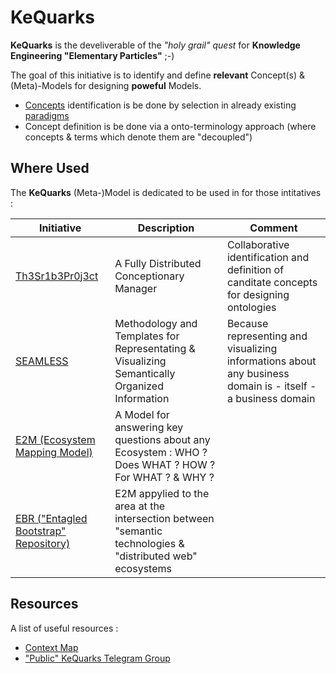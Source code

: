 
KeQuarks
==

__KeQuarks__ is the develiverable of the _"holy grail" quest_ for __Knowledge Engineering "Elementary Particles"__ ;-)

The goal of this initiative is to identify and define __relevant__ Concept(s) & (Meta)-Models for designing __poweful__ Models.
* <a href="https://github.com/iPlumb3r/KeQuarks/tree/master/1_Semantic">Concepts</a> identification is be done by selection in already existing <a href="https://github.com/iPlumb3r/KeQuarks/tree/master/2_Paradigms">paradigms</a>
* Concept definition is be done via a onto-terminology approach (where concepts & terms which denote them are "decoupled")

Where Used
-
The __KeQuarks__ (Meta-)Model is dedicated to be used in for those intitatives : 

<table>
    <thead>
        <tr>
            <th>Initiative</th>
            <th>Description</th>
            <th>Comment</th>
        </tr>
    </thead>
    <tbody>
        <tr>
            <td><a href="https://github.com/iPlumb3r/Th3Sr1b3Pr0j3ct">Th3Sr1b3Pr0j3ct</a></td>
            <td>A Fully Distributed Conceptionary Manager</td>
            <td>Collaborative identification and definition of canditate concepts for designing ontologies</td>
        </tr>
        <tr>
            <td><a href="https://github.com/iPlumb3r/SEAMLESS">SEAMLESS</a></td>
            <td>Methodology and Templates for Representating & Visualizing Semantically Organized Information</td>
            <td>Because representing and visualizing informations about any business domain is - itself - a business domain</td>
        </tr>
         <tr>
            <td><a href="https://github.com/iPlumb3r/EcosystemMapping">E2M (Ecosystem Mapping Model)</a></td>
            <td>A Model for answering key questions about any Ecosystem : WHO ? Does WHAT ? HOW ? For WHAT ? & WHY ?</td>
            <td></td>
        </tr>
        <tr>
            <td><a href="https://github.com/iPlumb3r/EntangledBootstrap">EBR ("Entagled Bootstrap" Repository)</a></td>
            <td>E2M appylied to the area at the intersection between "semantic technologies & "distributed web" ecosystems</td>
            <td></td>
        </tr>
    </tbody>
</table>

Resources
-
A list of useful resources :
* <a href="http://hubject.net/iPlumb3r/GitHub/Meta-Map.html">Context Map</a>   
* <a href="https://t.me/KeQuarks">"Public" KeQuarks Telegram Group</a>  
